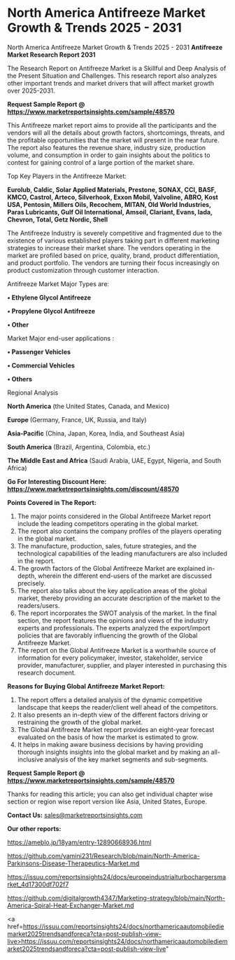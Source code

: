 # North America Antifreeze Market Growth & Trends 2025 - 2031
North America Antifreeze Market Growth & Trends 2025 - 2031
<strong>Antifreeze Market Research Report 2031</strong>

The Research Report on Antifreeze Market is a Skillful and Deep Analysis of the Present Situation and Challenges. This research report also analyzes other important trends and market drivers that will affect market growth over 2025-2031.

<strong>Request Sample Report @ <a href=https://www.marketreportsinsights.com/sample/48570>https://www.marketreportsinsights.com/sample/48570</a></strong>

This Antifreeze market report aims to provide all the participants and the vendors will all the details about growth factors, shortcomings, threats, and the profitable opportunities that the market will present in the near future. The report also features the revenue share, industry size, production volume, and consumption in order to gain insights about the politics to contest for gaining control of a large portion of the market share.

Top Key Players in the Antifreeze Market:

<strong>Eurolub, Caldic, Solar Applied Materials, Prestone, SONAX, CCI, BASF, KMCO, Castrol, Arteco, Silverhook, Exxon Mobil, Valvoline, ABRO, Kost USA, Pentosin, Millers Oils, Recochem, MITAN, Old World Industries, Paras Lubricants, Gulf Oil International, Amsoil, Clariant, Evans, Iada, Chevron, Total, Getz Nordic, Shell</strong>

The Antifreeze Industry is severely competitive and fragmented due to the existence of various established players taking part in different marketing strategies to increase their market share. The vendors operating in the market are profiled based on price, quality, brand, product differentiation, and product portfolio. The vendors are turning their focus increasingly on product customization through customer interaction.

Antifreeze Market Major Types are:

<strong>•  Ethylene Glycol Antifreeze

•  Propylene Glycol Antifreeze

•  Other</strong>

Market Major end-user applications :

<strong>•  Passenger Vehicles

•  Commercial Vehicles

•  Others</strong>

Regional Analysis

</u><strong><b>North America</b></strong> (the United States, Canada, and Mexico)

<strong><b>Europe </b></strong>(Germany, France, UK, Russia, and Italy)

<strong><b>Asia-Pacific</b></strong> (China, Japan, Korea, India, and Southeast Asia)

<strong><b>South America</b></strong> (Brazil, Argentina, Colombia, etc.)

<strong><b>The Middle East and Africa</b></strong> (Saudi Arabia, UAE, Egypt, Nigeria, and South Africa)

<strong>Go For Interesting Discount Here: <a href=https://www.marketreportsinsights.com/discount/48570>https://www.marketreportsinsights.com/discount/48570</a></strong>

<strong>Points Covered in The Report:</strong>
<ol>
  <li>The major points considered in the Global Antifreeze Market report include the leading competitors operating in the global market.</li>
  <li>The report also contains the company profiles of the players operating in the global market.</li>
  <li>The manufacture, production, sales, future strategies, and the technological capabilities of the leading manufacturers are also included in the report.</li>
  <li>The growth factors of the Global Antifreeze Market are explained in-depth, wherein the different end-users of the market are discussed precisely.</li>
  <li>The report also talks about the key application areas of the global market, thereby providing an accurate description of the market to the readers/users.</li>
  <li>The report incorporates the SWOT analysis of the market. In the final section, the report features the opinions and views of the industry experts and professionals. The experts analyzed the export/import policies that are favorably influencing the growth of the Global Antifreeze Market.</li>
  <li>The report on the Global Antifreeze Market is a worthwhile source of information for every policymaker, investor, stakeholder, service provider, manufacturer, supplier, and player interested in purchasing this research document.</li>
</ol>
<strong>Reasons for Buying Global Antifreeze Market Report:</strong>

<ol>
  <li>The report offers a detailed analysis of the dynamic competitive landscape that keeps the reader/client well ahead of the competitors.</li>
  <li>It also presents an in-depth view of the different factors driving or restraining the growth of the global market.</li>
  <li>The Global Antifreeze Market report provides an eight-year forecast evaluated on the basis of how the market is estimated to grow.</li>
  <li>It helps in making aware business decisions by having providing thorough insights insights into the global market and by making an all-inclusive analysis of the key market segments and sub-segments.</li>
</ol>
<strong>Request Sample Report @ <a href=https://www.marketreportsinsights.com/sample/48570>https://www.marketreportsinsights.com/sample/48570</a></strong>


Thanks for reading this article; you can also get individual chapter wise section or region wise report version like Asia, United States, Europe.

<strong>Contact Us:</strong>
sales@marketreportsinsights.com

<strong>Our other reports:</strong>

<a href=https://ameblo.jp/18yam/entry-12890668936.html>https://ameblo.jp/18yam/entry-12890668936.html</a>

<a href=https://github.com/yamini231/Research/blob/main/North-America-Parkinsons-Disease-Therapeutics-Market.md>https://github.com/yamini231/Research/blob/main/North-America-Parkinsons-Disease-Therapeutics-Market.md</a>

<a href=https://issuu.com/reportsinsights24/docs/europeindustrialturbochargersmarket_4d17300df702f7>https://issuu.com/reportsinsights24/docs/europeindustrialturbochargersmarket_4d17300df702f7</a>

<a href=https://github.com/digitalgrowth4347/Marketing-strategy/blob/main/North-America-Spiral-Heat-Exchanger-Market.md>https://github.com/digitalgrowth4347/Marketing-strategy/blob/main/North-America-Spiral-Heat-Exchanger-Market.md</a>

<a href=https://issuu.com/reportsinsights24/docs/northamericaautomobilediemarket2025trendsandforeca?cta=post-publish-view-live>https://issuu.com/reportsinsights24/docs/northamericaautomobilediemarket2025trendsandforeca?cta=post-publish-view-live</a>"
